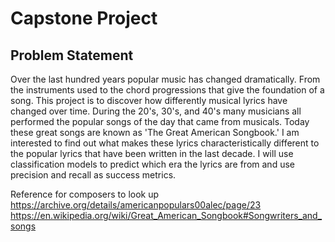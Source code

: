 # Capstone Project

## Problem Statement

Over the last hundred years popular music has changed dramatically. From the instruments used to the chord progressions that give the foundation of a song. This project is to discover how differently musical lyrics have changed over time. During the 20's, 30's, and 40's many musicians all performed the popular songs of the day that came from musicals. Today these great songs are known as 'The Great American Songbook.' I am interested to find out what makes these lyrics characteristically different to the popular lyrics that have been written in the last decade. I will use classification models to predict which era the lyrics are from and use precision and recall as success metrics. 

Reference for composers to look up https://archive.org/details/americanpopulars00alec/page/23
https://en.wikipedia.org/wiki/Great_American_Songbook#Songwriters_and_songs
